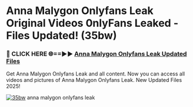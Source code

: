 # Anna Malygon Onlyfans Leak Original Videos 0nlyFans Leaked - Files Updated! (35bw)

<h3>🔴 CLICK HERE 🌐==►► <a href="https://tinyurl.com/x26r9saj" rel="nofollow">Anna Malygon Onlyfans Leak Updated Files</a></h3>

Get Anna Malygon Onlyfans Leak and all content. Now you can access all videos and pictures of Anna Malygon Onlyfans Leak. New Updated Files 2025!

[![35bw](https://i.imgur.com/LkgZPqh.gif)](https://tinyurl.com/x26r9saj)
anna malygon onlyfans leak